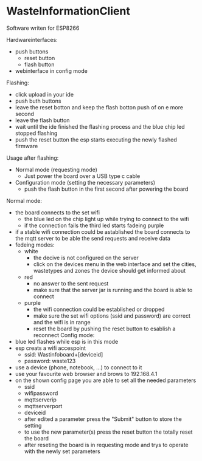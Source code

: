 # WasteInformationClient

Software writen for ESP8266

Hardwareinterfaces:
- push buttons
  - reset button
  - flash button
- webinterface in config mode

Flashing:
- click upload in your ide
- push buth buttons
- leave the reset botton and keep the flash botton push of on e more second
- leave the flash button
- wait until the ide finished the flashing process and the blue chip led stopped flashing
- push the reset button the esp starts executing the newly flashed firmware

Usage after flashing:
- Normal mode (requesting mode)
  - Just power the board over a USB type c cable
- Configuration mode (setting the necessary parameters)
  - push the flash button in the first second after powering the board

Normal mode:
- the board connects to the set wifi
  - the blue led on the chip light up while trying to connect to the wifi
  - if the connection fails the third led starts fadeing purple
- if a stable wifi connection could be astablished the board connects to the mqtt server to be able the send requests and receive data
- fedeing modes:
  - white
    - the decive is not configured on the server
    - click on the devices menu in the web interface and set the cities, wastetypes and zones the device should get informed about
  - red
    - no answer to the sent request
    - make sure that the server jar is running and the board is able to connect
  - purple
    - the wifi connection could be established or dropped
    - make sure the set wifi options (ssid and password) are correct and the wifi is in range
    - reset the board by pushing the reset button to esablish a reconnect
Config mode:
- blue led flashes while esp is in this mode
- esp creats a wifi accespoint
  - ssid: Wastinfoboard+[deviceid]
  - password: waste123
- use a device (phone, notebook, ...) to connect to it
- use your favourite web browser and brows to 192.168.4.1
- on the shown config page you are able to set all the needed parameters
  - ssid
  - wifipassword
  - mqttserverip
  - mqttserverport
  - deviceid
  - after edited a parameter press the "Submit" button to store the setting
  - to use the new parameter(s) press the reset button the totally reset the board
  - after reseting the board is in requesting mode and trys to operate with the newly set parameters

